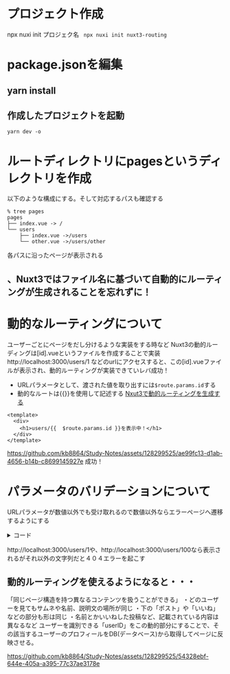 # プロジェクト作成
npx nuxi init プロジェク名
` npx nuxi init nuxt3-routing`

# package.jsonを編集
## yarn install
## 作成したプロジェクトを起動
`yarn dev -o`

# ルートディレクトリにpagesというディレクトリを作成
以下のような構成にする。そして対応するパスも確認する
```
% tree pages
pages
├── index.vue -> /
└── users
    ├── index.vue ->/users
    └── other.vue ->/users/other

```
各パスに沿ったページが表示される
## 、Nuxt3ではファイル名に基づいて自動的にルーティングが生成されることを忘れずに！

# 動的なルーティングについて
ユーザーごとにページをだし分けるような実装をする時など
Nuxt3の動的ルーディングは[id].vueというファイルを作成することで実装
http://localhost:3000/users/1 などのurlにアクセスすると、この[id].vueファイルが表示され、動的ルーティングが実装できていレバ成功！

- URLパラメータとして、渡された値を取り出すには`$route.params.id`する
- 動的なルートは{{}}を使用して記述する
[Nxut3で動的ルーティングを生成する](https://blog.cloud-acct.com/posts/nuxt3-dynamic-routes/#nxut3%E3%81%A7%E3%81%AF%E5%85%88%E9%A0%AD%E3%83%91%E3%82%B9%E5%9B%BA%E5%AE%9A%E3%81%AE%E5%8B%95%E7%9A%84%E3%83%AB%E3%83%BC%E3%83%88%E3%82%82%E7%94%9F%E6%88%90%E3%81%A7%E3%81%8D%E3%82%8B)
```
<template>
  <div>
    <h1>users/{{  $route.params.id }}を表示中！</h1>
  </div>
</template>

```
https://github.com/kb8864/Study-Notes/assets/128299525/ae99fc13-d1ab-4656-b14b-c8699145927e
成功！

# パラメータのバリデーションについて
URLパラメータが数値以外でも受け取れるので数値以外ならエラーページへ遷移するようにする
<details>
  <summary>コード</summary>
  
```
<template>
  <div>
  <!-- $routeは現在のルートオブジェクトを参照し、
  params.idはURLから取得したidパラメータの値を指す -->
    <h1>users/{{  $route.params.id }}を表示中！</h1>
  </div>
 
</template>

<script setup>
//definePageMeta関数は、ページのメタデータを定義するために使用。ページの設定やルートのバリデーションなど、ページレベルでの設定を行う際に使われる.
// validate関数は、ページにアクセスする前に特定の条件を満たしているかを確認する
// ルートパラメータのidが数字のみで構成されているかをチェックする
// .test(route.params.id)はこの正規表現をidパラメータに適用し、パラメータが数字のみで構成されている場合にtrueを返す

definePageMeta({
    validate: async(route) => {
      return /^\d+$/.test(route.params.id)
    }
  })

</script>
```

</details>

http://localhost:3000/users/1や、http://localhost:3000/users/100なら表示されるがそれ以外の文字列だと４０４エラーを起こす

## 動的ルーティングを使えるようになると・・・
「同じページ構造を持つ異なるコンテンツを扱うことができる」
・どのユーザーを見てもサムネや名前、説明文の場所が同じ
・下の「ポスト」や「いいね」などの部分も形は同じ
・名前とかいいねした投稿など、記載されている内容は異なるなど
ユーザーを識別できる「userID」をこの動的部分にすることで、その該当するユーザーのプロフィールをDB(データベース)から取得してページに反映させる。

https://github.com/kb8864/Study-Notes/assets/128299525/54328ebf-644e-405a-a395-77c37ae3178e

